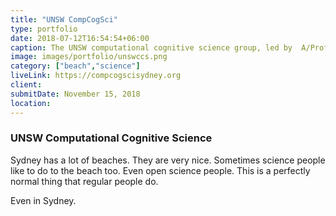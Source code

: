 ```yaml
---
title: "UNSW CompCogSci"
type: portfolio
date: 2018-07-12T16:54:54+06:00
caption: The UNSW computational cognitive science group, led by  A/Prof Danielle Navarro.
image: images/portfolio/unswccs.png
category: ["beach","science"]
liveLink: https://compcogscisydney.org
client: 
submitDate: November 15, 2018
location: 
---
```

### UNSW Computational Cognitive Science

Sydney has a lot of beaches. They are very nice. Sometimes science people like to do to the beach too. Even open science people. This is a perfectly normal thing that regular people do. 

Even in Sydney.